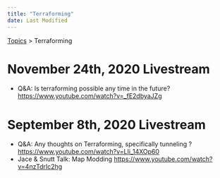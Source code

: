 ```yaml
---
title: "Terraforming"
date: Last Modified
---
```

[Topics](../topics.md) > Terraforming

# November 24th, 2020 Livestream
* Q&A: Is terraforming possible any time in the future? https://www.youtube.com/watch?v=_fE2dbyaJZg

# September 8th, 2020 Livestream
* Q&A: Any thoughts on Terraforming, specifically tunneling ? https://www.youtube.com/watch?v=LIi_14XOp60
* Jace & Snutt Talk: Map Modding https://www.youtube.com/watch?v=4nzTdrIc2hg
